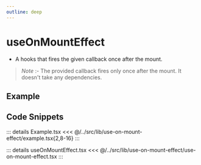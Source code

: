 ```yaml
---
outline: deep
---
```

# useOnMountEffect

- A hooks that fires the given callback once after the mount.
> *Note* :- The provided callback fires only once after the mount. It doesn't take any dependencies.


## Example


<div ref="el" />

<script setup>
import { createElement } from 'react'
import { createRoot } from 'react-dom/client'
import { ref, onMounted } from 'vue'
import Example from '../../src/lib/use-on-mount-effect/example'
import useOnMountEffect from '../../src/lib/use-on-mount-effect/use-on-mount-effect'

const el = ref()
onMounted(() => {
   const root = createRoot(el.value)
   root.render(createElement(Example, {}, null))
})
</script>

## Code Snippets

::: details Example.tsx
<<< @/../src/lib/use-on-mount-effect/example.tsx{2,8-16}
:::

::: details useOnMountEffect.tsx
<<< @/../src/lib/use-on-mount-effect/use-on-mount-effect.tsx
:::
